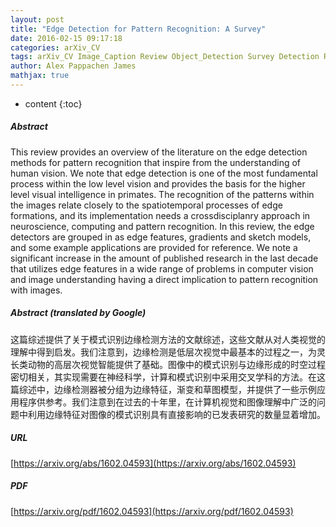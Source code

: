 ```yaml
---
layout: post
title: "Edge Detection for Pattern Recognition: A Survey"
date: 2016-02-15 09:17:18
categories: arXiv_CV
tags: arXiv_CV Image_Caption Review Object_Detection Survey Detection Recognition
author: Alex Pappachen James
mathjax: true
---
```


* content
{:toc}

##### Abstract
This review provides an overview of the literature on the edge detection methods for pattern recognition that inspire from the understanding of human vision. We note that edge detection is one of the most fundamental process within the low level vision and provides the basis for the higher level visual intelligence in primates. The recognition of the patterns within the images relate closely to the spatiotemporal processes of edge formations, and its implementation needs a crossdisciplanry approach in neuroscience, computing and pattern recognition. In this review, the edge detectors are grouped in as edge features, gradients and sketch models, and some example applications are provided for reference. We note a significant increase in the amount of published research in the last decade that utilizes edge features in a wide range of problems in computer vision and image understanding having a direct implication to pattern recognition with images.

##### Abstract (translated by Google)
这篇综述提供了关于模式识别边缘检测方法的文献综述，这些文献从对人类视觉的理解中得到启发。我们注意到，边缘检测是低层次视觉中最基本的过程之一，为灵长类动物的高层次视觉智能提供了基础。图像中的模式识别与边缘形成的时空过程密切相关，其实现需要在神经科学，计算和模式识别中采用交叉学科的方法。在这篇综述中，边缘检测器被分组为边缘特征，渐变和草图模型，并提供了一些示例应用程序供参考。我们注意到在过去的十年里，在计算机视觉和图像理解中广泛的问题中利用边缘特征对图像的模式识别具有直接影响的已发表研究的数量显着增加。

##### URL
[https://arxiv.org/abs/1602.04593](https://arxiv.org/abs/1602.04593)

##### PDF
[https://arxiv.org/pdf/1602.04593](https://arxiv.org/pdf/1602.04593)

